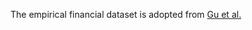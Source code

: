 The empirical financial dataset is adopted from [Gu et al.](https://academic.oup.com/rfs/article/33/5/2223/5758276)
